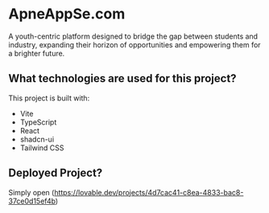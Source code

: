 # ApneAppSe.com
A youth-centric platform designed to bridge the gap between students and industry, expanding their horizon of opportunities and empowering them for a brighter future.

## What technologies are used for this project?

This project is built with:

- Vite
- TypeScript
- React
- shadcn-ui
- Tailwind CSS

## Deployed Project?

Simply open (https://lovable.dev/projects/4d7cac41-c8ea-4833-bac8-37ce0d15ef4b)

